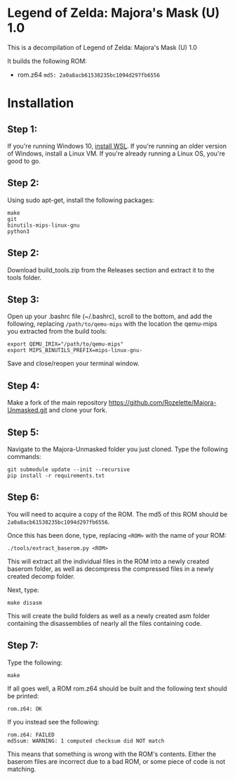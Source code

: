 # Legend of Zelda: Majora's Mask (U) 1.0

This is a decompilation of Legend of Zelda: Majora's Mask (U) 1.0

It builds the following ROM:
* rom.z64 `md5: 2a0a8acb61538235bc1094d297fb6556`

# Installation

## Step 1:

If you're running Windows 10, [install WSL](https://docs.microsoft.com/en-us/windows/wsl/install-win10). If you're running an older version of Windows, install a Linux VM. If you're already running a Linux OS, you're good to go.

## Step 2:

Using sudo apt-get, install the following packages:

```
make
git
binutils-mips-linux-gnu
python3
```

## Step 2:
Download build_tools.zip from the Releases section and extract it to the tools folder.

## Step 3:

Open up your .bashrc file (~/.bashrc), scroll to the bottom, and add the following, replacing `/path/to/qemu-mips` with the location the qemu-mips you extracted from the build tools:

```
export QEMU_IRIX="/path/to/qemu-mips"
export MIPS_BINUTILS_PREFIX=mips-linux-gnu-
```

Save and close/reopen your terminal window.

## Step 4:
Make a fork of the main repository https://github.com/Rozelette/Majora-Unmasked.git and clone your fork.

## Step 5:

Navigate to the Majora-Unmasked folder you just cloned. Type the following commands:

```
git submodule update --init --recursive
pip install -r requirements.txt
```

## Step 6:

You will need to acquire a copy of the ROM. The md5 of this ROM should be `2a0a8acb61538235bc1094d297fb6556`.

Once this has been done, type, replacing `<ROM>` with the name of your ROM:
```
./tools/extract_baserom.py <ROM>
```

This will extract all the individual files in the ROM into a newly created baserom folder, as well as decompress the compressed files in a newly created decomp folder.

Next, type:
```
make disasm
```

This will create the build folders as well as a newly created asm folder containing the disassemblies of nearly all the files containing code.

## Step 7:

Type the following:
```
make
```

If all goes well, a ROM rom.z64 should be built and the following text should be printed:

`rom.z64: OK `

If you instead see the following:

```
rom.z64: FAILED
md5sum: WARNING: 1 computed checksum did NOT match
```

This means that something is wrong with the ROM's contents. Either the baserom files are incorrect due to a bad ROM, or some piece of code is not matching.
